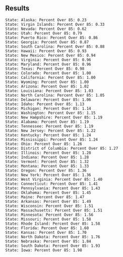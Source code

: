 

## Results

    State: Alaska: Percent Over 85: 0.23
    State: Virgin Islands: Percent Over 85: 0.33
    State: Nevada: Percent Over 85: 0.62
    State: Utah: Percent Over 85: 0.79
    State: Puerto Rico: Percent Over 85: 0.86
    State: Georgia: Percent Over 85: 0.87
    State: South Carolina: Percent Over 85: 0.88
    State: Hawaii: Percent Over 85: 0.93
    State: New Mexico: Percent Over 85: 0.94
    State: Virginia: Percent Over 85: 0.96
    State: Maryland: Percent Over 85: 0.96
    State: Texas: Percent Over 85: 0.98
    State: Colorado: Percent Over 85: 1.00
    State: California: Percent Over 85: 1.00
    State: Wyoming: Percent Over 85: 1.00
    State: Arizona: Percent Over 85: 1.02
    State: Louisiana: Percent Over 85: 1.03
    State: North Carolina: Percent Over 85: 1.05
    State: Delaware: Percent Over 85: 1.06
    State: Idaho: Percent Over 85: 1.13
    State: Michigan: Percent Over 85: 1.14
    State: Washington: Percent Over 85: 1.15
    State: New Hampshire: Percent Over 85: 1.19
    State: Alabama: Percent Over 85: 1.19
    State: Tennessee: Percent Over 85: 1.19
    State: New Jersey: Percent Over 85: 1.22
    State: Kentucky: Percent Over 85: 1.24
    State: Mississippi: Percent Over 85: 1.24
    State: Ohio: Percent Over 85: 1.26
    State: District of Columbia: Percent Over 85: 1.27
    State: Illinois: Percent Over 85: 1.28
    State: Indiana: Percent Over 85: 1.28
    State: Vermont: Percent Over 85: 1.32
    State: Montana: Percent Over 85: 1.33
    State: Oregon: Percent Over 85: 1.36
    State: New York: Percent Over 85: 1.36
    State: West Virginia: Percent Over 85: 1.40
    State: Connecticut: Percent Over 85: 1.41
    State: Pennsylvania: Percent Over 85: 1.43
    State: Oklahoma: Percent Over 85: 1.45
    State: Maine: Percent Over 85: 1.47
    State: Arkansas: Percent Over 85: 1.49
    State: Wisconsin: Percent Over 85: 1.51
    State: Massachusetts: Percent Over 85: 1.51
    State: Minnesota: Percent Over 85: 1.56
    State: Missouri: Percent Over 85: 1.58
    State: Rhode Island: Percent Over 85: 1.58
    State: Florida: Percent Over 85: 1.60
    State: Kansas: Percent Over 85: 1.70
    State: North Dakota: Percent Over 85: 1.76
    State: Nebraska: Percent Over 85: 1.84
    State: South Dakota: Percent Over 85: 1.93
    State: Iowa: Percent Over 85: 1.98